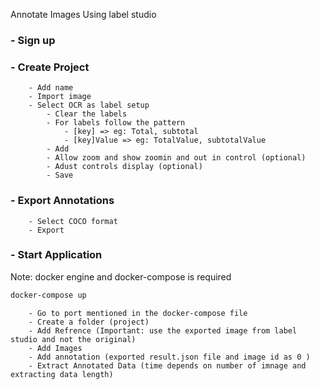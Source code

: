 Annotate Images Using label studio

### - Sign up

### - Create Project
        - Add name 
        - Import image
        - Select OCR as label setup
            - Clear the labels
            - For labels follow the pattern
                - [key] => eg: Total, subtotal
                - [key]Value => eg: TotalValue, subtotalValue
            - Add
            - Allow zoom and show zoomin and out in control (optional)
            - Adust controls display (optional)
            - Save

### - Export Annotations
        - Select COCO format 
        - Export 

### - Start Application
Note: docker engine and docker-compose is required

````bash
docker-compose up
````
```
    - Go to port mentioned in the docker-compose file
    - Create a folder (project)
    - Add Refrence (Important: use the exported image from label studio and not the original)
    - Add Images 
    - Add annotation (exported result.json file and image id as 0 )
    - Extract Annotated Data (time depends on number of imnage and extracting data length)
```     

